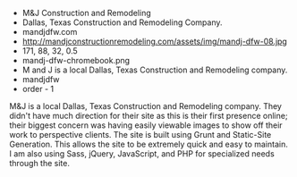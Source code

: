 * M&J Construction and Remodeling
* Dallas, Texas Construction and Remodeling Company.
* mandjdfw.com
* http://mandjconstructionremodeling.com/assets/img/mandj-dfw-08.jpg
* 171, 88, 32, 0.5
* mandj-dfw-chromebook.png
* M and J is a local Dallas, Texas Construction and Remodeling company.
* mandjdfw
* order - 1

M&J is a local Dallas, Texas Construction and Remodeling company. They didn't have much direction for their site as this is their first presence online; their biggest concern was having easily viewable images to show off their work to perspective clients. The site is built using Grunt and Static-Site Generation. This allows the site to be extremely quick and easy to maintain. I am also using Sass, jQuery, JavaScript, and PHP for specialized needs through the site.


